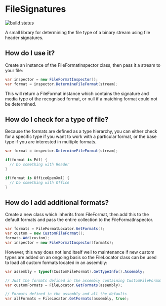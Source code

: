# FileSignatures

[![build status ](https://ci.appveyor.com/api/projects/status/github/neilharvey/filesignatures?svg=true)](https://ci.appveyor.com/project/neilharvey/filesignatures)

A small library for determining the file type of a binary stream using file header signatures.

## How do I use it?

Create an instance of the FileFormatInspector class, then pass it a stream to your file:

```cs
var inspector = new FileFormatInspector();
var format = inspector.DetermineFileFormat(stream);
``` 

This will return a FileFormat instance which contains the signature and media type of the recognised format,
or null if a matching format could not be determined.

## How do I check for a type of file?

Because the formats are defined as a type hierarchy, you can either check for a specific type if you want
to work with a particular format, or the base type if you are interested in multiple formats.

```cs
var format = inspector.DetermineFileFormat(stream);

if(format is Pdf) {
  // Do something with Reader 
}

if(format is OfficeOpenXml) {
  // Do something with Office
}

```

## How do I add additional formats?

Create a new class which inherits from FileFormat, then add this to the default formats and
pass the entire collection to the FileFormatInspector.

```cs
var formats = FileFormatLocator.GetFormats();
var custom = new CustomFileFormat();
formats.Add(custom);
var inspector = new FileFormatInspector(formats);
```

However, this way does not lend itself well to maintenance if new custom types are added on an ongoing basis so the FileLocator class can be used to load all custom formats located in an assembly:

```cs 
var assembly = typeof(CustomFileFormat).GetTypeInfo().Assembly;

// Just the formats defined in the assembly containing CustomFileFormat
var customFormats = FileLocator.GetFormats(assembly);

// Formats defined in the assembly and all the defaults
var allFormats = FileLocator.GetFormats(assembly, true);
```